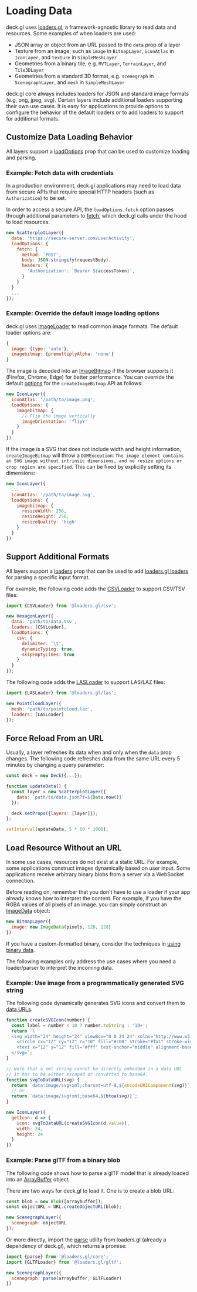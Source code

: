 # Loading Data

deck.gl uses [loaders.gl](https://loaders.gl), a framework-agnostic library to read data and resources. Some examples of when loaders are used:

- JSON array or object from an URL passed to the `data` prop of a layer
- Texture from an image, such as `image` in `BitmapLayer`, `iconAtlas` in `IconLayer`, and `texture` in `SimpleMeshLayer`
- Geometries from a binary tile, e.g. `MVTLayer`, `TerrainLayer`, and `Tile3DLayer`
- Geometries from a standard 3D format, e.g. `scenegraph` in `ScenegraphLayer`, and `mesh` in `SimpleMeshLayer`

deck.gl core always includes loaders for JSON and standard image formats (e.g, png, jpeg, svg). Certain layers include additional loaders supporting their own use cases. It is easy for applications to provide options to configure the behavior of the default loaders or to add loaders to support for additional formats.

## Customize Data Loading Behavior

All layers support a [loadOptions](/docs/api-reference/core/layer.md#loadoptions) prop that can be used to customize loading and parsing.

### Example: Fetch data with credentials

In a production environment, deck.gl applications may need to load data from secure APIs that require special HTTP headers (such as `Authorization`) to be set.

In order to access a secure API, the `loadOptions.fetch` option passes through additional parameters to [fetch](https://developer.mozilla.org/en-US/docs/Web/API/WindowOrWorkerGlobalScope/fetch), which deck.gl calls under the hood to load resources.

```js
new ScatterplotLayer({
  data: 'https://secure-server.com/userActivity',
  loadOptions: {
    fetch: {
      method: 'POST',
      body: JSON.stringify(requestBody),
      headers: {
        'Authorization': `Bearer ${accessToken}`,
      }
    }
  }
  ...
});
```

### Example: Override the default image loading options

deck.gl uses [ImageLoader](https://loaders.gl/modules/images/docs/api-reference/image-loader) to read common image formats. The default loader options are:

```js
{
  image: {type: 'auto'},
  imagebitmap: {premultiplyAlpha: 'none'}
}
```

The image is decoded into an [ImageBitmap](https://developer.mozilla.org/en-US/docs/Web/API/WindowOrWorkerGlobalScope/createImageBitmap) if the browser supports it (Firefox, Chrome, Edge) for better performance. You can override the default [options](https://loaders.gl/modules/images/docs/api-reference/image-loader#magebitmap-options) for the `createImageBitmap` API as follows:

```js
new IconLayer({
  iconAtlas: '/path/to/image.png',
  loadOptions: {
    imagebitmap: {
      // Flip the image vertically
      imageOrientation: 'flipY'
    }
  }
})
```

If the image is a SVG that does not include width and height information, `createImageBitmap` will throw a `DOMException`: `The image element contains an SVG image without intrinsic dimensions, and no resize options or crop region are specified`. This can be fixed by explicitly setting its dimensions:


```js
new IconLayer({
  ...
  iconAtlas: '/path/to/image.svg',
  loadOptions: {
    imagebitmap: {
      resizeWidth: 256,
      resizeHeight: 256,
      resizeQuality: 'high'
    }
  }
})
```

## Support Additional Formats

All layers support a [loaders](/docs/api-reference/core/layer.md#loaders) prop that can be used to add [loaders.gl loaders](https://loaders.gl/docs/developer-guide/using-loaders) for parsing a specific input format.

For example, the following code adds the [CSVLoader](https://loaders.gl/modules/csv/docs/api-reference/csv-loader) to support CSV/TSV files:

```js
import {CSVLoader} from '@loaders.gl/csv';

new HexagonLayer({
  data: 'path/to/data.tsv',
  loaders: [CSVLoader],
  loadOptions: {
    csv: {
      delimiter: '\t',
      dynamicTyping: true,
      skipEmptyLines: true
    }
  }
});
```

The following code adds the [LASLoader](https://loaders.gl/modules/las/docs/api-reference/las-loader) to support LAS/LAZ files:

```js
import {LASLoader} from '@loaders.gl/las';

new PointCloudLayer({
  mesh: 'path/to/pointcloud.laz',
  loaders: [LASLoader]
});
```

## Force Reload From an URL

Usually, a layer refreshes its data when and only when the `data` prop changes.
The following code refreshes data from the same URL every 5 minutes by changing a query parameter:

```js
const deck = new Deck({...});

function updateData() {
  const layer = new ScatterplotLayer({
    data: `path/to/data.json?t=${Date.now()}`
  });

  deck.setProps({layers: [layer]});
};

setInterval(updateData, 5 * 60 * 1000);
```

## Load Resource Without an URL

In some use cases, resources do not exist at a static URL. For example, some applications construct images dynamically based on user input. Some applications receive arbitrary binary blobs from a server via a WebSocket connection.

Before reading on, remember that you don't have to use a loader if your app already knows how to interpret the content. For example, if you have the RGBA values of all pixels of an image. you can simply construct an [ImageData](https://developer.mozilla.org/en-US/docs/Web/API/ImageData) object:

```js
new BitmapLayer({
  image: new ImageData(pixels, 128, 128)
})
```

If you have a custom-formatted binary, consider the techniques in [using binary data](/docs/developer-guide/performance.md#use-binary-data).

The following examples only address the use cases where you need a loader/parser to interpret the incoming data.

### Example: Use image from a programmatically generated SVG string

The following code dynamically generates SVG icons and convert them to [data URLs](https://developer.mozilla.org/en-US/docs/Web/HTTP/Basics_of_HTTP/Data_URIs).

```js
function createSVGIcon(number) {
  const label = number < 10 ? number.toString : '10+';
  return `\
  <svg width="24" height="24" viewBox="0 0 24 24" xmlns="http://www.w3.org/2000/svg">
    <circle cx="12" cy="12" r="10" fill="#c00" stroke="#fa1" stroke-width="2"/>
    <text x="12" y="12" fill="#fff" text-anchor="middle" alignment-baseline="middle" font-size="8">${label}</text>
  </svg>`;
}

// Note that a xml string cannot be directly embedded in a data URL
// it has to be either escaped or converted to base64.
function svgToDataURL(svg) {
  return `data:image/svg+xml;charset=utf-8,${encodeURIComponent(svg)}`;
  // or
  return `data:image/svg+xml;base64,${btoa(svg)}`;
}

new IconLayer({
  getIcon: d => {
    icon: svgToDataURL(createSVGIcon(d.value)),
    width: 24,
    height: 24
  }
})
```

### Example: Parse glTF from a binary blob

The following code shows how to parse a glTF model that is already loaded into an [ArrayBuffer](https://developer.mozilla.org/en-US/docs/Web/JavaScript/Reference/Global_Objects/ArrayBuffer) object.

There are two ways for deck.gl to load it. One is to create a blob URL:

```js
const blob = new Blob([arraybuffer]);
const objectURL = URL.createObjectURL(blob);

new ScenegraphLayer({
  scenegraph: objectURL
});
```

Or more directly, import the [parse](https://loaders.gl/modules/core/docs/api-reference/parse) utility from loaders.gl (already a dependency of deck.gl), which returns a promise:

```js
import {parse} from '@loaders.gl/core';
import {GLTFLoader} from '@loaders.gl/gltf';

new ScenegraphLayer({
  scenegraph: parse(arraybuffer, GLTFLoader)
})
```
